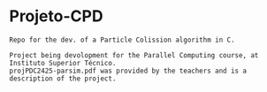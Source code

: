# Projeto-CPD
    Repo for the dev. of a Particle Colission algorithm in C.

    Project being devolopment for the Parallel Computing course, at Instituto Superior Técnico.
    projPDC2425-parsim.pdf was provided by the teachers and is a description of the project.
